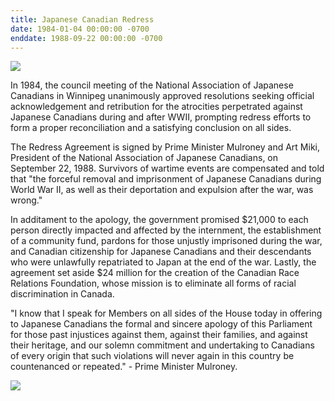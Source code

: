 ```yaml
---
title: Japanese Canadian Redress
date: 1984-01-04 00:00:00 -0700
enddate: 1988-09-22 00:00:00 -0700
---
```


![](https://humanrights.ca/sites/prod/files/styles/crop[width]=1200&crop[height]=900&crop[fp][x]=0.39&crop[fp][y]=0.5&convert[format]=jpeg/public/2018-02/g09606-L2Z3-18-FGD-CP-900419.jpg?itok=qEBopfUf)

In 1984, the council meeting of the National Association of Japanese Canadians in Winnipeg unanimously approved resolutions seeking official acknowledgement and retribution for the atrocities perpetrated against Japanese Canadians during and after WWII, prompting redress efforts to form a proper reconciliation and a satisfying conclusion on all sides.

The Redress Agreement is signed by Prime Minister Mulroney and Art Miki, President of the National Association of Japanese Canadians, on September 22, 1988. Survivors of wartime events are compensated and told that "the forceful removal and imprisonment of Japanese Canadians during World War II, as well as their deportation and expulsion after the war, was wrong."

In additament to the apology, the government promised $21,000 to each person directly impacted and affected by the internment, the establishment of a community fund, pardons for those unjustly imprisoned during the war, and Canadian citizenship for Japanese Canadians and their descendants who were unlawfully repatriated to Japan at the end of the war. Lastly, the agreement set aside $24 million for the creation of the Canadian Race Relations Foundation, whose mission is to eliminate all forms of racial discrimination in Canada.

"I know that I speak for Members on all sides of the House today in offering to Japanese Canadians the formal and sincere apology of this Parliament for those past injustices against them, against their families, and against their heritage, and our solemn commitment and undertaking to Canadians of every origin that such violations will never again in this country be countenanced or repeated." - Prime Minister Mulroney.

![](https://japanesecanadianhistory.net/wp-content/uploads/2017/10/t198804-300x120.jpg)

